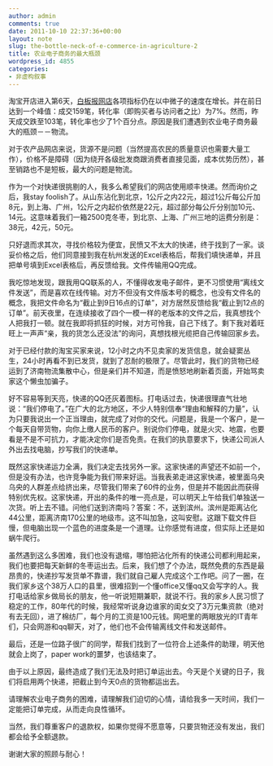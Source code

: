 ```yaml
---
author: admin
comments: true
date: 2011-10-10 22:37:36+00:00
layout: note
slug: the-bottle-neck-of-e-commerce-in-agriculture-2
title: 农业电子商务的最大瓶颈
wordpress_id: 4855
categories:
- 非虚构叙事
---
```


淘宝开店进入第6天，[白板报网店](http://whiteboard.taobao.com/)各项指标仍在以中微子的速度在增长。并在前日达到一个峰值：成交159笔，转化率（即购买者与访问者之比）为7%。然而，昨天成交跌至103笔，转化率也少了1个百分点。原因是我们遭遇到农业电子商务最大的瓶颈－－物流。





对于农产品网店来说，货源不是问题（当然提高农民的质量意识也需要大量工作），价格不是障碍（因为绕开各级批发商跟消费者直接见面，成本优势历然），甚至销路也不是短板，最大的问题是物流。





作为一个对快递很挑剔的人，我多么希望我们的网店使用顺丰快递。然而询价之后，我stay foolish了。从山东沾化到北京，1公斤之内22元，超过1公斤每公斤加8元，到上海、广州，1公斤之内起价依然是22元，超过部分每公斤分别加10元、14元。这意味着我们一箱2500克冬枣，到北京、上海、广州三地的运费分别是：38元，42元，50元。





只好退而求其次，寻找价格较为便宜，民愤又不太大的快递，终于找到了一家。谈妥价格之后，他们同意接到我在杭州发送的Excel表格后，帮我们填快递单，并且把单号填到Excel表格后，再反馈给我。文件传输用QQ完成。





我吃惊地发现，跟我用QQ联系的人，不懂得收发电子邮件，更不习惯使用“离线文件发送”，而是喜欢在线传输。对方不但没有文件版本号的概念，也没有文件名的概念，我把文件命名为“截止到9日16点的订单”，对方居然反馈给我“截止到12点的订单”。前天夜里，在连续接收了四个一模一样的老版本的文件之后，我真想找个人把我打一顿。就在我即将抓狂的时候，对方可怜我，自己下线了。剩下我对着旺旺上一声声“亲，我的货怎么还没法”的询问，真想找根光缆把自己传输回家乡去。





对于已经付款的淘宝买家来说，12小时之内不见卖家的发货信息，就会疑窦丛生，24小时再看不到已发货，就到了忍耐的极限了。尽管此时，我们的货物已经运到了济南物流集散中心，但是亲们并不知道，而是愤怒地刷新着页面，开始骂卖家这个懒虫加骗子。





好不容易等到天亮，快递的QQ还灰着图标。打电话过去，快递很理直气壮地说：“我们停电了。”在广大的北方地区，不少人特别信奉“理由和解释的力量”，认为只要我说出一个正当理由，就完成了对你的交代。问题是，我是一个客户，是一个每天自带货物，向你上缴人民币的客户。别说你们停电，就是火灾、地震，也要看是不是不可抗力，才能决定你们是否免责。在我们的执意要求下，快递公司派人外出去找电脑，抄写我们的快递单。





既然这家快递运力全满，我们决定去找另外一家。这家快递的声望还不如前一个，但是没有办法，也许竞争能为我们带来好运。当我表弟走进这家快递，被里面乌央乌央的人群差点给挤出来，尽管我们带来了60件的业务，但是并不能因此而获得特别优先权。这家快递，开出的条件的唯一亮点是，可以明天上午给我们单独送一次货。听上去不错。问他们送到济南吗？答案：不，送到滨州。滨州是距离沾化44公里，距离济南170公里的地级市。这不叫加急，这叫安慰。这跟下载文件巨慢，但电脑出现一个蓝色的进度条是一个道理。让你感觉有进度，但实际上还是如蜗牛爬行。





虽然遇到这么多困难，我们也没有退缩，哪怕把沾化所有的快递公司都利用起来，我们也要把每天新鲜的冬枣运出去。后来，我们想了个办法，既然免费的东西是最昂贵的，快递抄写发货单不靠谱，我们就自己雇人完成这个工作吧。问了一圈，在我们家乡这个38万人口的县里，很难招到一个懂office又懂qq又会写字的人。我打电话给家乡做局长的朋友，他一听说短期兼职，就说不行。我的家乡人民习惯了稳定的工作，80年代的时候，我经常听说身边谁家的闺女交了3万元集资款（绝对有去无回），进了棉纺厂，每个月的工资是100元钱。网吧里的两眼放光的IT青年们，只会网游和qq聊天，对了，他们也不会传输离线文件和发送邮件。





最后，还是一位路子很广的同学，帮我们找到了一位符合上述条件的助理，明天他就会上岗了，paper work的噩梦，也该结束了。





由于以上原因，最终造成了我们无法及时把订单运出去。今天是个关键的日子，我们将启用两个快递，把截止到今天0点的货物都运出去。





请理解农业电子商务的困难，请理解我们迫切的心情，请给我多一天时间，我们一定能把订单完成，从而走向良性循环。





当然，我们尊重客户的退款权，如果你觉得不愿意等，只要货物还没有发出，我们都会给予全额退款。





谢谢大家的照顾与耐心！



